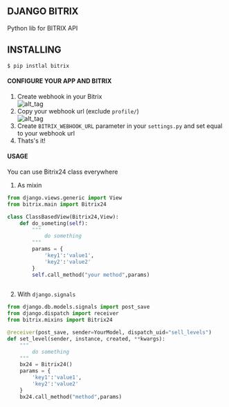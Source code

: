 DJANGO BITRIX
---
Python lib for BITRIX API

INSTALLING
---
`$ pip instlal bitrix`
#### CONFIGURE YOUR APP AND BITRIX
1) Create webhook in your Bitrix \
![alt_tag](https://helpdesk.bitrix24.ru/upload/medialibrary/966/%D0%A1%D1%82%D1%80%D0%B0%D0%BD%D0%B8%D1%86%D0%B0_%D0%B2%D0%B5%D0%B1%D1%85%D1%83%D0%BA%D0%B8.png "WEBHOOK EXAMPLE")
2) Copy your webhook url (exclude `profile/`)\
![alt_tag](https://dev.1c-bitrix.ru/images/curs_b24/marketplace/wch_1.png "WEBHOOK URL EXAMPLE")
3) Create `BITRIX_WEBHOOK_URL` parameter in your `settings.py` and set equal to your webhook url
4) Thats's it!

#### USAGE
You can use Bitrix24 class everywhere
1) As mixin
```python
from django.views.generic import View
from bitrix.main import Bitrix24

class ClassBasedView(Bitrix24,View):
    def do_someting(self):
        """
            do something
        """
        params = {
            'key1':'value1',
            'key2':'value2'
        }
        self.call_method("your method",params)
        
```
2) With `django.signals`
```python
from django.db.models.signals import post_save
from django.dispatch import receiver
from bitrix.mixins import Bitrix24

@receiver(post_save, sender=YourModel, dispatch_uid="sell_levels")
def set_level(sender, instance, created, **kwargs):
    """
        do something
    """
    bx24 = Bitrix24()
    params = {
        'key1':'value1',
        'key2':'value2'
    }
    bx24.call_method("method",params)    

```